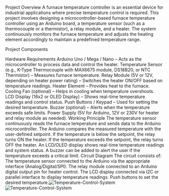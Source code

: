 Project Overview A furnace temperature controller is an essential device for industrial applications where precise temperature control is required. This project involves designing a microcontroller-based furnace temperature controller using an Arduino board, a temperature sensor (such as a thermocouple or a thermistor), a relay module, and a heater. The system continuously monitors the furnace temperature and adjusts the heating element accordingly to maintain a predefined temperature range.

Project Components

Hardware Requirements Arduino Uno / Mega / Nano – Acts as the microcontroller to process data and control the heater. Temperature Sensor (e.g., K-Type Thermocouple with MAX6675 module, DS18B20, or NTC Thermistor) – Measures furnace temperature. Relay Module (5V or 12V, depending on heater power rating) – Switches the heater ON/OFF based on temperature readings. Heater Element – Provides heat to the furnace. Cooling Fan (optional) – Helps in cooling when temperature overshoots. LCD Display (16x2 or OLED Display) – Shows real-time temperature readings and control status. Push Buttons / Keypad – Used for setting the desired temperature. Buzzer (optional) – Alerts when the temperature exceeds safe limits. Power Supply (5V for Arduino, 12V or 230V for heater and relay module as needed).
Working Principle The temperature sensor continuously reads the furnace temperature and sends data to the Arduino microcontroller. The Arduino compares the measured temperature with the user-defined setpoint. If the temperature is below the setpoint, the relay turns ON the heater. If the temperature exceeds the setpoint, the relay turns OFF the heater. An LCD/OLED display shows real-time temperature readings and system status. A buzzer can be added to alert the user if the temperature exceeds a critical limit. Circuit Diagram The circuit consists of:
The temperature sensor connected to the Arduino via the appropriate interface (Analog/Digital/SPI). The relay module connected to an Arduino digital output pin for heater control. The LCD display connected via I2C or parallel interface to display temperature readings. Push buttons to set the desired temperature.![Temperature-Control-System](https://github.com/user-attachments/assets/a50652ca-6e7c-442d-b223-3a1a99a4f3e6)
![Temperature-Control-System](https://github.com/user-attachments/assets/c034da75-eb36-42a9-80a3-d553400a69dd)
